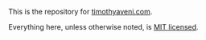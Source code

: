 This is the repository for [timothyaveni.com](http://timothyaveni.com/).

Everything here, unless otherwise noted, is [MIT licensed](https://github.com/SyntaxBlitz/syntaxblitz.github.io/blob/master/LICENSE).
